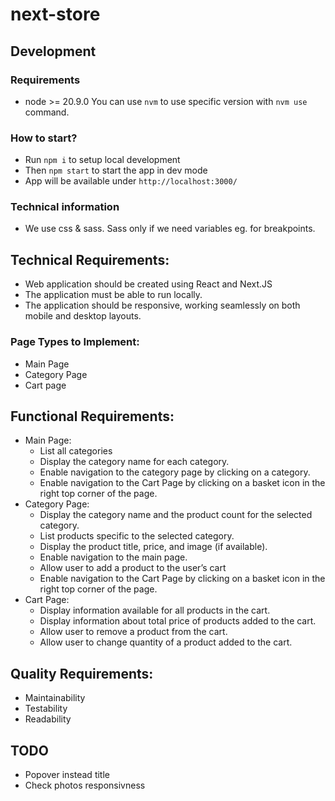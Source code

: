 # next-store

## Development

### Requirements

- node >= 20.9.0
  You can use `nvm` to use specific version with `nvm use` command.

### How to start?

- Run `npm i` to setup local development
- Then `npm start` to start the app in dev mode
- App will be available under `http://localhost:3000/`

### Technical information

- We use css & sass. Sass only if we need variables eg. for breakpoints.

## Technical Requirements:

- Web application should be created using React and Next.JS
- The application must be able to run locally.
- The application should be responsive, working seamlessly on both mobile and desktop layouts.

### Page Types to Implement:

- Main Page
- Category Page
- Cart page

## Functional Requirements:

- Main Page:
  - List all categories
  - Display the category name for each category.
  - Enable navigation to the category page by clicking on a category.
  - Enable navigation to the Cart Page by clicking on a basket icon in the right top corner of the page.
- Category Page:
  - Display the category name and the product count for the selected category.
  - List products specific to the selected category.
  - Display the product title, price, and image (if available).
  - Enable navigation to the main page.
  - Allow user to add a product to the user’s cart
  - Enable navigation to the Cart Page by clicking on a basket icon in the right top corner of the page.
- Cart Page:
  - Display information available for all products in the cart.
  - Display information about total price of products added to the cart.
  - Allow user to remove a product from the cart.
  - Allow user to change quantity of a product added to the cart.

## Quality Requirements:

- Maintainability
- Testability
- Readability

## TODO

- Popover instead title
- Check photos responsivness
